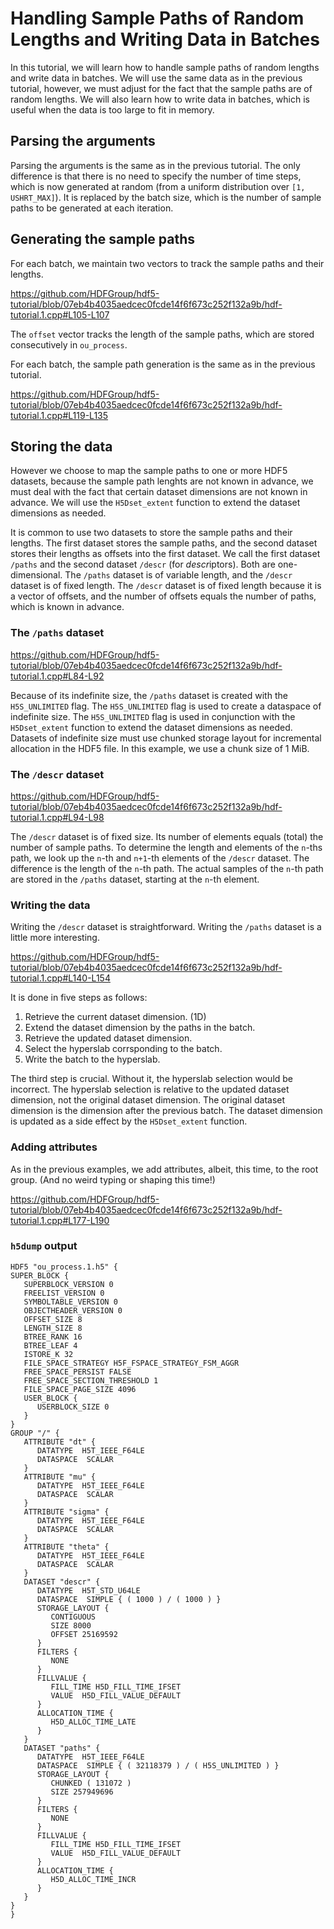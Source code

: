# Handling Sample Paths of Random Lengths and Writing Data in Batches

In this tutorial, we will learn how to handle sample paths of random lengths and write data in batches. We will use the same data as in the previous tutorial, however, we must adjust for the fact that the sample paths are of random lengths. We will also learn how to write data in batches, which is useful when the data is too large to fit in memory.

## Parsing the arguments

Parsing the arguments is the same as in the previous tutorial. The only difference is that there is no need to specify the number of time steps, which is now generated at random (from a uniform distribution over `[1, USHRT_MAX]`). It is replaced by the batch size, which is the number of sample paths to be generated at each iteration.

## Generating the sample paths

For each batch, we maintain two vectors to track the sample paths and their lengths.

https://github.com/HDFGroup/hdf5-tutorial/blob/07eb4b4035aedcec0fcde14f6f673c252f132a9b/hdf-tutorial.1.cpp#L105-L107

The `offset` vector tracks the length of the sample paths, which are stored consecutively in `ou_process`.

For each batch, the sample path generation is the same as in the previous tutorial.

https://github.com/HDFGroup/hdf5-tutorial/blob/07eb4b4035aedcec0fcde14f6f673c252f132a9b/hdf-tutorial.1.cpp#L119-L135

## Storing the data

However we choose to map the sample paths to one or more HDF5 datasets, because the sample path lenghts are not known in advance, we must deal with the fact that certain dataset dimensions are not known in advance. We will use the `H5Dset_extent` function to extend the dataset dimensions as needed.

It is common to use two datasets to store the sample paths and their lengths. The first dataset stores the sample paths, and the second dataset stores their lengths as offsets into the first dataset. We call the first dataset `/paths` and the second dataset `/descr` (for *descr*iptors). Both are one-dimensional. The `/paths` dataset is of variable length, and the `/descr` dataset is of fixed length. The `/descr` dataset is of fixed length because it is a vector of offsets, and the number of offsets equals the number of paths, which is known in advance.

### The `/paths` dataset

https://github.com/HDFGroup/hdf5-tutorial/blob/07eb4b4035aedcec0fcde14f6f673c252f132a9b/hdf-tutorial.1.cpp#L84-L92

Because of its indefinite size, the `/paths` dataset is created with the `H5S_UNLIMITED` flag. The `H5S_UNLIMITED` flag is used to create a dataspace of indefinite size. The `H5S_UNLIMITED` flag is used in conjunction with the `H5Dset_extent` function to extend the dataset dimensions as needed. Datasets of indefinite size must use chunked storage layout for incremental allocation in the HDF5 file. In this example, we use a chunk size of 1 MiB.

### The `/descr` dataset

https://github.com/HDFGroup/hdf5-tutorial/blob/07eb4b4035aedcec0fcde14f6f673c252f132a9b/hdf-tutorial.1.cpp#L94-L98

The `/descr` dataset is of fixed size. Its number of elements equals (total) the number of sample paths. To determine the length and elements of the `n`-ths path, we look up the `n`-th and `n+1`-th elements of the `/descr` dataset. The difference is the length of the `n`-th path. The actual samples of the `n`-th path are stored in the `/paths` dataset, starting at the `n`-th element.

### Writing the data

Writing the `/descr` dataset is straightforward. Writing the `/paths` dataset is a little more interesting.

https://github.com/HDFGroup/hdf5-tutorial/blob/07eb4b4035aedcec0fcde14f6f673c252f132a9b/hdf-tutorial.1.cpp#L140-L154

It is done in five steps as follows:

1. Retrieve the current dataset dimension. (1D)
2. Extend the dataset dimension by the paths in the batch.
3. Retrieve the updated dataset dimension.
4. Select the hyperslab corrsponding to the batch.
5. Write the batch to the hyperslab.

The third step is crucial. Without it, the hyperslab selection would be incorrect. The hyperslab selection is relative to the updated dataset dimension, not the original dataset dimension. The original dataset dimension is the dimension after the previous batch. The dataset dimension is updated as a side effect by the `H5Dset_extent` function.

### Adding attributes

As in the previous examples, we add attributes, albeit, this time, to the root group. (And no weird typing or shaping this time!)

https://github.com/HDFGroup/hdf5-tutorial/blob/07eb4b4035aedcec0fcde14f6f673c252f132a9b/hdf-tutorial.1.cpp#L177-L190

### `h5dump` output

```
HDF5 "ou_process.1.h5" {
SUPER_BLOCK {
   SUPERBLOCK_VERSION 0
   FREELIST_VERSION 0
   SYMBOLTABLE_VERSION 0
   OBJECTHEADER_VERSION 0
   OFFSET_SIZE 8
   LENGTH_SIZE 8
   BTREE_RANK 16
   BTREE_LEAF 4
   ISTORE_K 32
   FILE_SPACE_STRATEGY H5F_FSPACE_STRATEGY_FSM_AGGR
   FREE_SPACE_PERSIST FALSE
   FREE_SPACE_SECTION_THRESHOLD 1
   FILE_SPACE_PAGE_SIZE 4096
   USER_BLOCK {
      USERBLOCK_SIZE 0
   }
}
GROUP "/" {
   ATTRIBUTE "dt" {
      DATATYPE  H5T_IEEE_F64LE
      DATASPACE  SCALAR
   }
   ATTRIBUTE "mu" {
      DATATYPE  H5T_IEEE_F64LE
      DATASPACE  SCALAR
   }
   ATTRIBUTE "sigma" {
      DATATYPE  H5T_IEEE_F64LE
      DATASPACE  SCALAR
   }
   ATTRIBUTE "theta" {
      DATATYPE  H5T_IEEE_F64LE
      DATASPACE  SCALAR
   }
   DATASET "descr" {
      DATATYPE  H5T_STD_U64LE
      DATASPACE  SIMPLE { ( 1000 ) / ( 1000 ) }
      STORAGE_LAYOUT {
         CONTIGUOUS
         SIZE 8000
         OFFSET 25169592
      }
      FILTERS {
         NONE
      }
      FILLVALUE {
         FILL_TIME H5D_FILL_TIME_IFSET
         VALUE  H5D_FILL_VALUE_DEFAULT
      }
      ALLOCATION_TIME {
         H5D_ALLOC_TIME_LATE
      }
   }
   DATASET "paths" {
      DATATYPE  H5T_IEEE_F64LE
      DATASPACE  SIMPLE { ( 32118379 ) / ( H5S_UNLIMITED ) }
      STORAGE_LAYOUT {
         CHUNKED ( 131072 )
         SIZE 257949696
      }
      FILTERS {
         NONE
      }
      FILLVALUE {
         FILL_TIME H5D_FILL_TIME_IFSET
         VALUE  H5D_FILL_VALUE_DEFAULT
      }
      ALLOCATION_TIME {
         H5D_ALLOC_TIME_INCR
      }
   }
}
}
````
